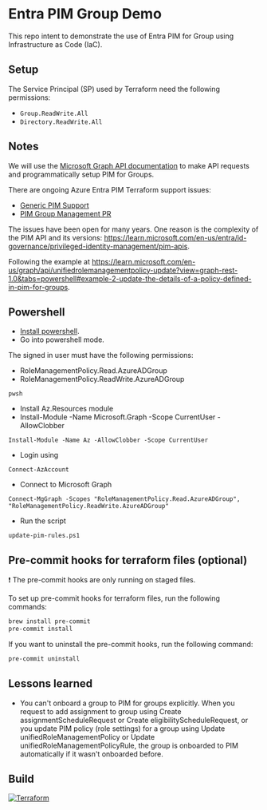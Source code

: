 # Entra PIM Group Demo

This repo intent to demonstrate the use of Entra PIM for Group using Infrastructure as Code (IaC).

## Setup

The Service Principal (SP) used by Terraform need the following permissions:

- `Group.ReadWrite.All`
- `Directory.ReadWrite.All`

## Notes

We will use the [Microsoft Graph API documentation](https://learn.microsoft.com/en-us/graph/api/resources/privilegedidentitymanagement-for-groups-api-overview?view=graph-rest-1.0) to make API requests and programmatically setup PIM for Groups.

There are ongoing Azure Entra PIM Terraform support issues:

- [Generic PIM Support](https://github.com/hashicorp/terraform-provider-azuread/issues/68)
- [PIM Group Management PR](https://github.com/hashicorp/terraform-provider-azuread/pull/1327)

The issues have been open for many years. One reason is the complexity of the PIM API and its versions: https://learn.microsoft.com/en-us/entra/id-governance/privileged-identity-management/pim-apis.

Following the example at https://learn.microsoft.com/en-us/graph/api/unifiedrolemanagementpolicy-update?view=graph-rest-1.0&tabs=powershell#example-2-update-the-details-of-a-policy-defined-in-pim-for-groups.

## Powershell

- [Install powershell](https://learn.microsoft.com/en-us/powershell/scripting/install/installing-powershell?view=powershell-7.4).
- Go into powershell mode.

The signed in user must have the following permissions:

- RoleManagementPolicy.Read.AzureADGroup
- RoleManagementPolicy.ReadWrite.AzureADGroup

```
pwsh
```

- Install Az.Resources module
- Install-Module -Name Microsoft.Graph -Scope CurrentUser -AllowClobber

```
Install-Module -Name Az -AllowClobber -Scope CurrentUser
```

- Login using

```
Connect-AzAccount
```

- Connect to Microsoft Graph

```
Connect-MgGraph -Scopes "RoleManagementPolicy.Read.AzureADGroup", "RoleManagementPolicy.ReadWrite.AzureADGroup"
```

- Run the script

```
update-pim-rules.ps1
```
## Pre-commit hooks for terraform files (optional)

❗ The pre-commit hooks are only running on staged files.

To set up pre-commit hooks for terraform files, run the following commands:
    
```bash
brew install pre-commit
pre-commit install
```

If you want to uninstall the pre-commit hooks, run the following command:

```bash
pre-commit uninstall
```

## Lessons learned

- You can't onboard a group to PIM for groups explicitly. When you request to add assignment to group using Create assignmentScheduleRequest or Create eligibilityScheduleRequest, or you update PIM policy (role settings) for a group using Update unifiedRoleManagementPolicy or Update unifiedRoleManagementPolicyRule, the group is onboarded to PIM automatically if it wasn't onboarded before.

## Build

[![Terraform](https://github.com/fredrkl/entra-pim-group-demo/actions/workflows/terraform.yaml/badge.svg)](https://github.com/fredrkl/entra-pim-group-demo/actions/workflows/terraform.yaml)

